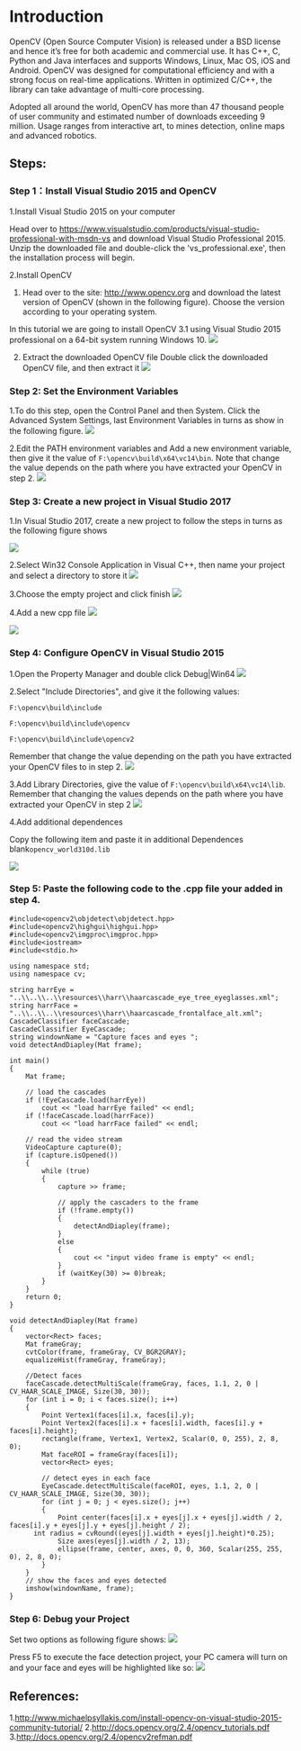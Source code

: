 # Introduction
OpenCV (Open Source Computer Vision) is released under a BSD license and hence it’s free for both academic and commercial use. It has C++, C, Python and Java interfaces and supports Windows, Linux, Mac OS, iOS and Android. OpenCV was designed for computational efficiency and with a strong focus on real-time applications. Written in
optimized C/C++, the library can take advantage of multi-core processing.

Adopted all around the world, OpenCV has more than 47 thousand people of user community and estimated number of downloads exceeding 9 million. Usage ranges from interactive art, to mines detection, online maps and advanced robotics.

## Steps:

### Step 1：Install  Visual Studio 2015 and OpenCV

1.Install Visual Studio 2015 on your computer

Head over to https://www.visualstudio.com/products/visual-studio-professional-with-msdn-vs and download Visual Studio Professional 2015. Unzip the downloaded file and double-click the 'vs_professional.exe', then the installation process will begin.

2.Install OpenCV

1) Head over to the site: http://www.opencv.org and download the latest version of OpenCV (shown in the following figure). Choose the version according to your operating system.

In this tutorial we are going to install OpenCV 3.1 using Visual Studio 2015 professional on a 64-bit system running Windows 10.
![](https://i.imgur.com/Ll4CXAc.png)

2) Extract the downloaded OpenCV file
Double click the downloaded OpenCV file, and then extract it
![](https://i.imgur.com/F50m3oB.png)

### Step 2: Set the Environment Variables

1.To do this step, open the Control Panel and then System. Click the Advanced System Settings, last Environment Variables in turns as show in the following figure.
![](https://i.imgur.com/qNm3ioM.png)

2.Edit the PATH environment variables and Add a new environment variable, then give it the value of `F:\opencv\build\x64\vc14\bin`. Note that change the value depends on the path where you have extracted your OpenCV in step 2.
![](https://i.imgur.com/mOF8J3H.png)

### Step 3: Create a new project in Visual Studio 2017

1.In Visual Studio 2017, create a new project to follow the steps in turns as the following figure shows

![](https://i.imgur.com/Qf2XoKO.png)

2.Select Win32 Console Application in Visual C++, then name your project and select a directory to store it
![](https://i.imgur.com/lQklQ4P.png)

3.Choose the empty project and click finish
![](https://i.imgur.com/kNOg1Zh.png)

4.Add a new cpp file
![](https://i.imgur.com/UwFWVKV.png)

![](https://i.imgur.com/29bzTUn.png)

### Step 4: Configure OpenCV in Visual Studio 2015

1.Open the Property Manager and double click Debug|Win64
![](https://i.imgur.com/tDaRcwr.png)

2.Select "Include Directories", and give it the following values:

`F:\opencv\build\include`

`F:\opencv\build\include\opencv`

`F:\opencv\build\include\opencv2`

Remember that change the value depending on the path you have extracted your OpenCV files to in step 2.
![](https://i.imgur.com/0Hp1zKD.png)

3.Add Library Directories, give the value of
`F:\opencv\build\x64\vc14\lib`. Remember that changing the values depends on the path where you have extracted your OpenCV in step 2
![](https://i.imgur.com/SyxIJOY.png)

4.Add additional dependences

Copy the following item and paste it in additional Dependences blank`opencv_world310d.lib`

  ![](https://i.imgur.com/hkgFeqh.png)

### Step 5: Paste the following code to the .cpp file your added in step 4.
```
#include<opencv2\objdetect\objdetect.hpp>
#include<opencv2\highgui\highgui.hpp>
#include<opencv2\imgproc\imgproc.hpp>
#include<iostream>
#include<stdio.h>

using namespace std;
using namespace cv;

string harrEye = "..\\..\\..\\resources\\harr\\haarcascade_eye_tree_eyeglasses.xml";
string harrFace = "..\\..\\..\\resources\\harr\\haarcascade_frontalface_alt.xml";
CascadeClassifier faceCascade;
CascadeClassifier EyeCascade;
string windownName = "Capture faces and eyes ";
void detectAndDiapley(Mat frame);

int main()
{
	Mat frame;

	// load the cascades
	if (!EyeCascade.load(harrEye))
		cout << "load harrEye failed" << endl;
	if (!faceCascade.load(harrFace))
		cout << "load harrFace failed" << endl;

	// read the video stream
	VideoCapture capture(0);
	if (capture.isOpened())
	{
		while (true)
		{
			capture >> frame;

			// apply the cascaders to the frame
			if (!frame.empty())
			{
				detectAndDiapley(frame);
			}
			else
			{
				cout << "input video frame is empty" << endl;
			}
			if (waitKey(30) >= 0)break;
		}
	}
	return 0;
}

void detectAndDiapley(Mat frame)
{
	vector<Rect> faces;
	Mat frameGray;
	cvtColor(frame, frameGray, CV_BGR2GRAY);
	equalizeHist(frameGray, frameGray);

	//Detect faces
	faceCascade.detectMultiScale(frameGray, faces, 1.1, 2, 0 | CV_HAAR_SCALE_IMAGE, Size(30, 30));
	for (int i = 0; i < faces.size(); i++)
	{
		Point Vertex1(faces[i].x, faces[i].y);
		Point Vertex2(faces[i].x + faces[i].width, faces[i].y + faces[i].height);
		rectangle(frame, Vertex1, Vertex2, Scalar(0, 0, 255), 2, 8, 0);
		Mat faceROI = frameGray(faces[i]);
		vector<Rect> eyes;

		// detect eyes in each face
		EyeCascade.detectMultiScale(faceROI, eyes, 1.1, 2, 0 | CV_HAAR_SCALE_IMAGE, Size(30, 30));
		for (int j = 0; j < eyes.size(); j++)
		{
			Point center(faces[i].x + eyes[j].x + eyes[j].width / 2, faces[i].y + eyes[j].y + eyes[j].height / 2);			
      int radius = cvRound((eyes[j].width + eyes[j].height)*0.25);
			Size axes(eyes[j].width / 2, 13);
			ellipse(frame, center, axes, 0, 0, 360, Scalar(255, 255, 0), 2, 8, 0);
		}
	}
	// show the faces and eyes detected
	imshow(windownName, frame);
}
```
### Step 6: Debug your Project
Set two options as following figure shows:
![](https://i.imgur.com/JvHn331.png)

Press F5 to execute the face detection project, your PC camera will turn on and your face and eyes will be highlighted like so:
![](https://i.imgur.com/PZLrE4O.png)

##  References:

  1.http://www.michaelpsyllakis.com/install-opencv-on-visual-studio-2015-community-tutorial/
  2.http://docs.opencv.org/2.4/opencv_tutorials.pdf  
  3.http://docs.opencv.org/2.4/opencv2refman.pdf
